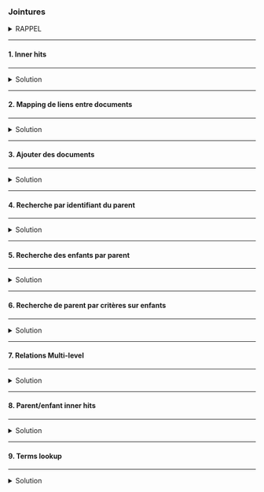 ### Jointures
<details>
<summary>RAPPEL</summary>

Dans Elasticsearch les performances des recherches sont optimisées par la dénormalisation des données.</b>

<img src="https://i.ibb.co/wrLmgLY/01-Screenshot-from-2021-03-18-15-12-00.png" width="30%">

Elasticsearch ne supporte pas les jointures simples comme dans une base de données relationnelles. Mais il y a des façon de la faire différemment.<br/>
Cependant : les jointures sont très couteuses !!

##### :arrow_forward: Commençons par créer un jeu de données :
```
PUT /department
{
  "mappings": {  
    "properties": {
      "name": {
        "type": "text"
      },
      "employees": {
        "type": "nested"
      }
    }
  }
}
```
Le champs `employees` est de type `nested`, il contiendra un tableau d'objets.

Indexation des données :
```
PUT /department/_doc/1
{
  "name": "Development",
  "employees": [
    {
      "name": "Eric Green",
      "age": 39,
      "gender": "M",
      "position": "Big Data Specialist"
    },
    {
      "name": "James Taylor",
      "age": 27,
      "gender": "M",
      "position": "Software Developer"
    },
    {
      "name": "Gary Jenkins",
      "age": 21,
      "gender": "M",
      "position": "Intern"
    },
    {
      "name": "Julie Powell",
      "age": 26,
      "gender": "F",
      "position": "Intern"
    },
    {
      "name": "Benjamin Smith",
      "age": 46,
      "gender": "M",
      "position": "Senior Software Engineer"
    }
  ]
}
```

```sbtshell
PUT /department/_doc/2
{
  "name": "HR & Marketing",
  "employees": [
    {
      "name": "Patricia Lewis",
      "age": 42,
      "gender": "F",
      "position": "Senior Marketing Manager"
    },
    {
      "name": "Maria Anderson",
      "age": 56,
      "gender": "F",
      "position": "Head of HR"
    },
    {
      "name": "Margaret Harris",
      "age": 19,
      "gender": "F",
      "position": "Intern"
    },
    {
      "name": "Ryan Nelson",
      "age": 31,
      "gender": "M",
      "position": "Marketing Manager"
    },
    {
      "name": "Kathy Williams",
      "age": 49,
      "gender": "F",
      "position": "Senior Marketing Manager"
    },
    {
      "name": "Jacqueline Hill",
      "age": 28,
      "gender": "F",
      "position": "Junior Marketing Manager"
    },
    {
      "name": "Donald Morris",
      "age": 39,
      "gender": "M",
      "position": "SEO Specialist"
    },
    {
      "name": "Evelyn Henderson",
      "age": 24,
      "gender": "F",
      "position": "Intern"
    },
    {
      "name": "Earl Moore",
      "age": 21,
      "gender": "M",
      "position": "Junior SEO Specialist"
    },
    {
      "name": "Phillip Sanchez",
      "age": 35,
      "gender": "M",
      "position": "SEM Specialist"
    }
  ]
}
```


</details>

---
#### 1. Inner hits
---
<details>
<summary>Solution</summary>

Les champs de type `nested` ne peuvent être requêtés que via des requêtes `nested`. Ils sont utilisés pour les objets de type `array` pour établir des liens avec des propriètès d'autres objets (relation many-to-one).<br/>
La requête `nested` comprend deux parties :
* path : pour désigner le champ qui contient les objets.
* query : la requête qui sera exécutée sur ces objets.

Rechercher les départements où il y a des employéEs en tant que stagiaires (intern):
```
GET /department/_search
{
  "_source": false,
  "query": {
    "nested": {
      "path": "employees",
      "inner_hits": {},
      "query": {
        "bool": {
          "must": [
            {
              "match": {
                "employees.position": "intern"
              }
            },
            {
              "term": {
                "employees.gender.keyword": {
                  "value": "F"
                }
              }
            }
          ]
        }
      }
    }
  }
}
```

Les deux départements figurent dans les résultats.
la clause `inner_hits` permet de récupérer dedans que les employéEs qui répondent aux critères de la recherche.
 

</details>

---
#### 2. Mapping de liens entre documents
---
<details>
<summary>Solution</summary>

Peut-on créer des liens entre des objets sont que ceux-là soient imbriqués ?

<img src="https://i.ibb.co/zWcx4pq/02-Screenshot-from-2021-03-18-15-43-40.png" width="80%">

Pour ce faire, utiliser les champs de type `join`. Ces champs définissent les relations entre les documents qui font partie d'une hiérarchie de documents.
```
PUT /department
{
  "mappings": {
    "properties": {
      "join_field": { 
        "type": "join",
        "relations": {
          "department": "employee"
        }
      }
    }
  }
}
```

Ici, dans la relation décrite `departement` est le parent de `employee`


</details>

---
#### 3. Ajouter des documents
---
<details>
<summary>Solution</summary>

##### :arrow_forward: Ajouter des departments

Dans le champ `join_field` on définit quelle relation cela représente dans le mapping.

<img src="https://i.ibb.co/RDnMjYk/03-Screenshot-from-2021-03-18-16-11-58.png" width="30%">

```
PUT /department/_doc/1
{
  "name": "Development",
  "join_field": "department"
}
```

Pour une meilleure compréhension de la définition des relations il est préférable d'utiliser la syntaxe suivante : 
```
PUT /department/_doc/2
{
  "name": "Marketing",
  "join_field": {
    "name" : "department"
  }
}
```

##### :arrow_forward: Ajouter des employés par department
Dans le champ `parent` de `join_field` spécifier l'identifiant du parent.<br>
A noter que le paramètre routing est obligatoire pour que les parents et enfants soient stockés dans le même shard.
```
PUT /department/_doc/3?routing=1
{
  "name": "Bo Andersen",
  "age": 28,
  "gender": "M",
  "join_field": {
    "name": "employee",
    "parent": 1
  }
}
```

```
PUT /department/_doc/4?routing=2
{
  "name": "John Doe",
  "age": 44,
  "gender": "M",
  "join_field": {
    "name": "employee",
    "parent": 2
  }
}
```

```
PUT /department/_doc/5?routing=1
{
  "name": "James Evans",
  "age": 32,
  "gender": "M",
  "join_field": {
    "name": "employee",
    "parent": 1
  }
}
```

```
PUT /department/_doc/6?routing=1
{
  "name": "Daniel Harris",
  "age": 52,
  "gender": "M",
  "join_field": {
    "name": "employee",
    "parent": 1
  }
}
```

```
PUT /department/_doc/7?routing=2
{
  "name": "Jane Park",
  "age": 23,
  "gender": "F",
  "join_field": {
    "name": "employee",
    "parent": 2
  }
}
```

```
PUT /department/_doc/8?routing=1
{
  "name": "Christina Parker",
  "age": 29,
  "gender": "F",
  "join_field": {
    "name": "employee",
    "parent": 1
  }
}
```


</details>

---
#### 4. Recherche par identifiant du parent
---
<details>
<summary>Solution</summary>

Tous les employés du département dont l'identifiant est 1 :
```
GET /department/_search
{
  "query": {
    "parent_id": {
      "type": "employee",
      "id": 1
    }
  }
}
```

<img src="https://i.ibb.co/TRxf6y4/04-Screenshot-2021-03-18-Elastic-Kibana.png" width="30%">


</details>

---
#### 5. Recherche des enfants  par parent
---
<details>
<summary>Solution</summary>

##### :arrow_forward: Recherche d'enfants d'un parent répondant à des critères
Pour ce faire, utiliser la clause `has_parent` où doivent être définis le type du parent et les critères de recherche auxquels le parent doit répondre.
```
GET /department/_search
{
  "query": {
    "has_parent": {
      "parent_type": "department",
      "query": {
        "term": {
          "name.keyword": "Development"
        }
      }
    }
  }
}
```

Même résultat que la précédente recherche.

##### :arrow_forward: Incorporer le score de pertinence des documents trouvés

Par défaut, la requête ignore le score de pertinence, c'est à dire que la correspondance du parent aux critères de recherches n'a aucune incidence sur le calcul du score.<br/>
Il est cependant possible d'y remédier grâce à l'option `score`. Ainsi l'enfant qui appartient au parent correspondant le plus aux critères de la requête aura le score le plus élevé.
```
GET /department/_search
{
  "query": {
    "has_parent": {
      "parent_type": "department",
      "score": true,
      "query": {
        "term": {
          "name.keyword": "Development"
        }
      }
    }
  }
}
```

Tous les documents retournés ont le même score.

<img src="https://i.ibb.co/xFkZP8G/05-Screenshot-2021-03-18-Elastic-Kibana.png" width="30%">


</details>

---
#### 6. Recherche de parent par critères sur enfants
---
<details>
<summary>Solution</summary>

##### :arrow_forward: Recherche de parents avec enfants qui répondent à une requête de type `bool`

Les départements ayant au moins un employé homme (critère facultatif) dont l'age est supérieur à 50 ans (critère obligatoire).<br/>
Pour ce faire, utiliser la clause `has_parent` où doivent figurer le type des enfants et les critères de recherche sur ces enfants.
```
GET /department/_search
{
  "query": {
    "has_child": {
      "type": "employee",
      "query": {
        "bool": {
          "must": [
            {
              "range": {
                "age": {
                  "gte": 50
                }
              }
            }
          ],
          "should": [
            {
              "term": {
                "gender.keyword": "M"
              }
            }
          ]
        }
      }
    }
  }
}
```

<img src="https://i.ibb.co/3FL7Q41/06-Screenshot-2021-03-18-Elastic-Kibana.png" width="30%">

##### :arrow_forward: Prendre en compte le score de pertinence avec le `score_mode`
```
GET /department/_search
{
  "query": {
    "has_child": {
      "type": "employee",
      "score_mode": "sum",
      "query": {
        "bool": {
          "must": [
            {
              "range": {
                "age": {
                  "gte": 50
                }
              }
            }
          ],
          "should": [
            {
              "term": {
                "gender.keyword": "M"
              }
            }
          ]
        }
      }
    }
  }
}
```

<img src="https://i.ibb.co/sjnMfTJ/07-Screenshot-2021-03-18-Elastic-Kibana.png" width="30%">

##### :arrow_forward: Specifier le nombre minimum et maximum d'enfants
```
GET /department/_search
{
  "query": {
    "has_child": {
      "type": "employee",
      "score_mode": "sum",
      "min_children": 2,
      "max_children": 5,
      "query": {
        "bool": {
          "must": [
            {
              "range": {
                "age": {
                  "gte": 50
                }
              }
            }
          ],
          "should": [
            {
              "term": {
                "gender.keyword": "M"
              }
            }
          ]
        }
      }
    }
  }
}
```

Aucun résultat.


</details>

---
#### 7. Relations Multi-level
---
<details>
<summary>Solution</summary>

<img src="https://i.ibb.co/F4147S4/11-Screenshot-from-2021-03-18-21-31-09.png" width="30%">

##### :arrow_forward: Creation d'un index avec mapping

Définir le type de la relation `company` qui contient les relations en tant que parent de `department` et `supply`.<br/>
Définir également la relation entre `department` et `employee`.
```
PUT /company
{
  "mappings": {
    "properties": {
      "join_field": { 
        "type": "join",
        "relations": {
          "company": ["department", "supplier"],
          "department": "employee"
        }
      }
    }
  }
}
```

##### :arrow_forward: Ajouter une compagnie
```
PUT /company/_doc/1
{
  "name": "My Company Inc.",
  "join_field": "company"
}
```

##### :arrow_forward: Ajouter un départment
```
PUT /company/_doc/2?routing=1
{
  "name": "Development",
  "join_field": {
    "name": "department",
    "parent": 1
  }
}
```

##### :arrow_forward: Ajouter un employé
```
PUT /company/_doc/3?routing=1
{
  "name": "Bo Andersen",
  "join_field": {
    "name": "employee",
    "parent": 2
  }
}
```

##### :arrow_forward: Ajouter d'autres données de test
```
PUT /company/_doc/4
{
  "name": "Another Company, Inc.",
  "join_field": "company"
}
```

```
PUT /company/_doc/5?routing=4
{
  "name": "Marketing",
  "join_field": {
    "name": "department",
    "parent": 4
  }
}
```

```
PUT /company/_doc/6?routing=4
{
  "name": "John Doe",
  "join_field": {
    "name": "employee",
    "parent": 5
  }
}
```

##### :arrow_forward: Exemple de requête multi-level

Rechercher la compganie ayant un département où travaille un certain "John Doe", soupçonné en tant que lanceur d'alerte.
```
GET /company/_search
{
  "query": {
    "has_child": {
      "type": "department",
      "query": {
        "has_child": {
          "type": "employee",
          "query": {
            "term": {
              "name.keyword": "John Doe"
            }
          }
        }
      }
    }
  }
}
```
<img src="https://i.ibb.co/nf6bbdJ/08-Screenshot-2021-03-18-Elastic-Kibana.png" width="30%">


</details>

---
#### 8. Parent/enfant inner hits
---
<details>
<summary>Solution</summary>

##### :arrow_forward: Inclure les inner hits pour les requêtes `has_child`
```
GET /department/_search
{
  "query": {
    "has_child": {
      "type": "employee",
      "inner_hits": {},
      "query": {
        "bool": {
          "must": [
            {
              "range": {
                "age": {
                  "gte": 50
                }
              }
            }
          ],
          "should": [
            {
              "term": {
                "gender.keyword": "M"
              }
            }
          ]
        }
      }
    }
  }
}
```
<img src="https://i.ibb.co/cYh8Pb4/09-Screenshot-2021-03-18-Elastic-Kibana.png" width="30%">

##### :arrow_forward: Inclure les inner hits pour les requêtes `has_parent`

```
GET /department/_search
{
  "query": {
    "has_parent": {
      "inner_hits": {},
      "parent_type": "department",
      "query": {
        "term": {
          "name.keyword": "Development"
        }
      }
    }
  }
}
```
<img src="https://i.ibb.co/WyFg2mD/10-Screenshot-2021-03-18-Elastic-Kibana.png" width="30%">


</details>

---
#### 9. Terms lookup
---
<details>
<summary>Solution</summary>

##### :arrow_forward: Ajouter des données de test
```
PUT /users/_doc/1
{
  "name": "John Roberts",
  "following" : [2, 3]
}
```

```
PUT /users/_doc/2
{
  "name": "Elizabeth Ross",
  "following" : []
}
```

```
PUT /users/_doc/3
{
  "name": "Jeremy Brooks",
  "following" : [1, 2]
}
```

```
PUT /users/_doc/4
{
  "name": "Diana Moore",
  "following" : [3, 1]
}
```

```
PUT /stories/_doc/1
{
  "user": 3,
  "content": "Wow look, a penguin!"
}
```

```
PUT /stories/_doc/2
{
  "user": 1,
  "content": "Just another day at the office... #coffee"
}
```

```
PUT /stories/_doc/3
{
  "user": 1,
  "content": "Making search great again! #elasticsearch #elk"
}
```

```
PUT /stories/_doc/4
{
  "user": 4,
  "content": "Had a blast today! #rollercoaster #amusementpark"
}
```

```
PUT /stories/_doc/5
{
  "user": 4,
  "content": "Yay, I just got hired as an Elasticsearch consultant - so excited!"
}
```

```
PUT /stories/_doc/6
{
  "user": 2,
  "content": "Chilling at the beach @ Greece #vacation #goodtimes"
}
```

##### :arrow_forward: Recherche des stories des user's suivis par un user donnés
```
GET /stories/_search
{
  "query": {
    "terms": {
      "user": {
        "index": "users",
        "id": "1",
        "path": "following"
      }
    }
  }
}
```

<img src="https://i.ibb.co/Zd841bc/12-Screenshot-2021-03-18-Elastic-Kibana.png" width="40%">

Illustration :

<img src="https://i.ibb.co/ccqRgFh/13-Screenshot-from-2021-03-18-21-50-02.png" width="30%">

</details>

